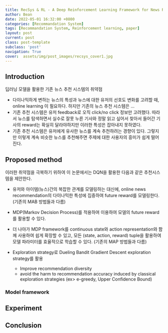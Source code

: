 ```yaml
---
title: RecSys & RL - A Deep Reinforcement Learning Framework for News Recommendation
author: Bean
date: 2022-05-01 16:32:00 +0800
categories: [Recommandation System]
tags: [Recommandation System, Reinforcement learning, paper]
layout: post
current: post
class: post-template
subclass: 'post'
navigation: True
cover:  assets/img/post_images/recsys_cover1.jpg
---
```


## Introduction
딥러닝 모델을 활용한 기존 뉴스 추천 시스템의 취약점
* 다이나믹하게 변하는 뉴스의 특성과 뉴스에 대한 유저의 선호도 변화를 고려할 때, online learning 이 필요하다. 하지만 기존의 뉴스 추천 시스템은 ...
* 기존 추천 시스템은 유저 feedback로 오직 click/no click 정보만 고려했다. 따라서 뉴스를 탐색하면서 실수로 잘못 누른 기사와 정말 읽고 싶어서 찾아서 들어간 기사의 reward는 확실히 달라야하지만 이러한 특성은 잡아내지 못하였다.
* 기존 추천 시스템은 유저에게 유사한 뉴스를 계속 추천하려는 경향이 있다. 그렇지만 이렇게 계속 비슷한 뉴스를 추천해주면 주제에 대한 사용자의 흥미가 쉽게 떨어진다.

## Proposed method
이러한 취약점을 극복하기 위하여 이 논문에서는 DQN을 활용한 다음과 같은 추천시스템을 제안한다.
* 유저와 아이템(뉴스)간의 복잡한 관계를 모델링하는 대신에, online news recommendation의 다이나믹한 특성에 집중하여 future reward를 모델링한다.
(기존의 MAB 방법들과 다름)
* MDP(Markov Decision Process)를 적용하여 이용하여 모델의 future reward를 활용할 수 있다.
* 더 나아가 MDP framework를 continuous state와 action representation와 함께 사용하여 쉽게 확장할 수 있고, 모든 (state, action, reward) tuple을 활용하여 모델 파라미터를 효율적으로 학습할 수 있다.
(기존의 MAP 방법들과 다름)

* Exploration strategy로 Dueling Bandit Gradient Descent exploration strategy를 활용
  * Improve recommendation diversity
  * avoid the harm to recommendation accuracy induced by classical exploration strategies (ex> e-greedy, Upper Confidence Bound)

### Model framework


## Experiment
## Conclusion